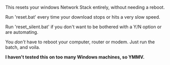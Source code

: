 This resets your windows Network Stack entirely, without needing a reboot.

Run 'reset.bat' every time your download stops or hits a very slow speed.

Run 'reset_silent.bat' if you don't want to be bothered with a Y/N option or are automating.

You *don't* have to reboot your computer, router or modem.
Just run the batch, and voila.

**I haven't tested this on too many Windows machines, so YMMV.**
